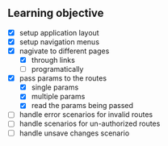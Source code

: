 ## Learning objective
- [x] setup application layout
- [x] setup navigation menus
- [x] nagivate to different pages
  - [x] through links
  - [ ] programatically
- [x] pass params to the routes
  - [x] single params
  - [x] multiple params
  - [x] read the params being passed
- [ ] handle error scenarios for invalid routes
- [ ] handle scenarios for un-authorized routes
- [ ] handle unsave changes scenario
